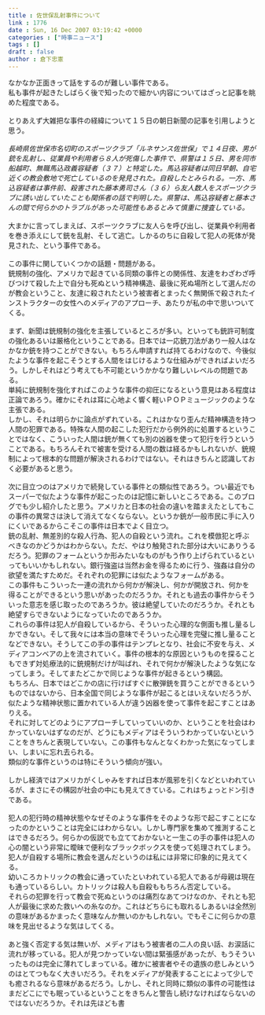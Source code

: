 ```yaml
---
title : 佐世保乱射事件について
link : 1776
date : Sun, 16 Dec 2007 03:19:42 +0000
categories : ["時事ニュース"]
tags : []
draft : false
author : 倉下忠憲
---
```


なかなか正面きって話をするのが難しい事件である。<BR>私も事件が起きたしばらく後で知ったので細かい内容についてはざっと記事を眺めた程度である。<BR><BR>とりあえず大雑把な事件の経緯について１５日の朝日新聞の記事を引用しようと思う。<BR><BR><I>長崎県佐世保市名切町のスポーツクラブ「ルネサンス佐世保」で１４日夜、男が銃を乱射し、従業員や利用者ら８人が死傷した事件で、県警は１５日、男を同市船越町、無職馬込政義容疑者（３７）と特定した。馬込容疑者は同日早朝、自宅近くの教会敷地で死亡しているのを発見された。自殺したとみられる。一方、馬込容疑者は事件前、殺害された藤本勇司さん（３６）ら友人数人をスポーツクラブに誘い出していたことも関係者の話で判明した。県警は、馬込容疑者と藤本さんの間で何らかのトラブルがあった可能性もあるとみて慎重に捜査している。</I><BR><BR>大まかに言ってしまえば、スポーツクラブに友人らを呼び出し、従業員や利用者を巻き添えにして銃を乱射、そして逃亡。しかるのちに自殺して犯人の死体が発見された、という事件である。<BR><BR>この事件に関していくつかの話題・問題がある。<BR>銃規制の強化、アメリカで起きている同類の事件との関係性、友達をわざわざ呼びつけて殺した上で自分も死ぬという精神構造、最後に死ぬ場所として選んだのが教会ということ、友達に殺されたという被害者とまったく無関係で殺されたインストラクターの女性へのメディアのアプローチ、あたりが私の中で思いついてくる。<BR><BR>まず、新聞は銃規制の強化を主張しているところが多い。といっても銃許可制度の強化あるいは厳格化ということである。日本では一応銃刀法があり一般人はなかなか銃を持つことができない。もちろん申請すれば持てるわけなので、今後似たような事件を起こそうとする人間をはじけるような仕組みができればよいだろう。しかしそれはどう考えても不可能というかかなり難しいレベルの問題である。<BR>単純に銃規制を強化すればこのような事件の抑圧になるという意見はある程度は正論であろう。確かにそれは耳に心地よく響く軽いＰＯＰミュージックのような主張である。<BR>しかし、それは明らかに論点がずれている。これはかなり歪んだ精神構造を持つ人間の犯罪である。特殊な人間の起こした犯行だから例外的に処置するということではなく、こういった人間は銃が無くても別の凶器を使って犯行を行うということである。もちろんそれで被害を受ける人間の数は経るかもしれないが、銃規制によって根本的な問題が解決されるわけではない。それはきちんと認識しておく必要があると思う。<BR><BR>次に目立つのはアメリカで続発している事件との類似性であろう。つい最近でもスーパーで似たような事件が起こったのは記憶に新しいところである。このブログでも少し紹介したと思う。アメリカと日本の社会の違いを踏まえたとしてもこの事件の異常さは決して消えてなくならない。というか銃が一般市民に手に入りにくいであるからこそこの事件は日本でよく目立つ。<BR>銃の乱射、無差別的な殺人行為、犯人の自殺という流れ。これを模倣犯と呼ぶべきなのかどうかはわからない。ただ、やはり触発された部分は大いにありうるだろう。犯罪のフォームというか形みたいなものがもう作り上げられているといってもいいかもしれない。銀行強盗は当然お金を得るために行う、強姦は自分の欲望を満たすためだ。それぞれの犯罪には似たようなフォームがある。<BR>この事件もこういった一連の流れから何かが解決し、何かが開放され、何かを得ることができるという思いがあったのだろうか。それとも過去の事件からそういった意志を感じ取ったのであろうか。彼は絶望していたのだろうか。それとも絶望すらできないようになっていたのであろうか。<BR>これらの事件は犯人が自殺しているから、そういった心理的な側面も推し量るしかできない。そして我々には本当の意味でそういった心理を完璧に推し量ることなどできない。そうしてこの手の事件はテンプレとなり、社会に不安を与え、メディアコンベアの上を流されていく。事件の根本的な原因というものを探ることもできず対処療法的に銃規制だけが叫ばれ、それで何かが解決したような気になってしまう。そしてまたどこかで同じような事件が起きるという構図。<BR>もちろん、日本ではどこかの店に行けばすぐに散弾銃を買うことができるというものではないから、日本全国で同じような事件が起こるとはいえないだろうが、似たような精神状態に置かれている人が違う凶器を使って事件を起こすことはありえる。<BR>それに対してどのようにアプローチしていっていいのか、ということを社会はわかっていないはずなのだが、どうにもメディアはそういうわかっていないということをきちんと表現していない。この事件もなんとなくわかった気になってしまい、しまいに忘れ去られる。<BR>類似的な事件というのは特にそういう傾向が強い。<BR><BR>しかし経済ではアメリカがくしゃみをすれば日本が風邪を引くなどといわれているが、まさにその構図が社会の中にも見えてきている。これはちょっとドン引きである。<BR><BR>犯人の犯行時の精神状態やなぜそのような事件をそのような形で起こすことになったのかということは完全にはわからない。しかし専門家を集めて推測することはできるだろう。何らかの仮説でも立てておかないと一生この手の事件は犯人の心の闇という非常に曖昧で便利なブラックボックスを使って処理されてしまう。<BR>犯人が自殺する場所に教会を選んだというのは私には非常に印象的に見えてくる。<BR>幼いころカトリックの教会に通っていたといわれている犯人であるが母親は現在も通っているらしい。カトリックは殺人も自殺ももちろん否定している。<BR>それらの犯罪を行って教会で死ぬというのは痛烈なあてつけなのか、それとも犯人が最後に求めた救いへの糸なのか。これはどちらにも取れるしあるいは全然別の意味があるかまったく意味なんか無いのかもしれない。でもそこに何らかの意味を見出せるような気はしてくる。<BR><BR>あと強く否定する気は無いが、メディアはもう被害者の二人の良い話、お涙話に流れが移っている。犯人が見つかっていない間は緊張感があったが、もうそういったものは完全に薄れてしまっている。確かに被害者やその遺族の悲しみというのはとてつもなく大きいだろう。それをメディアが発表することによって少しでも癒されるなら意味があるだろう。しかし、それと同時に類似の事件の可能性はまだどこにでも眠っているということをきちんと警告し続けなければならないのではないだろうか。それは先ほども書